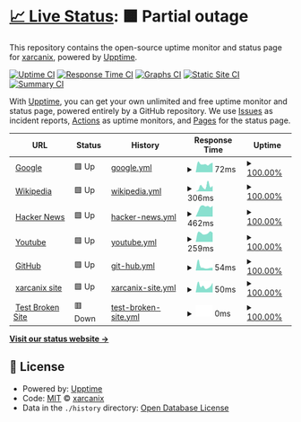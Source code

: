 # [📈 Live Status](https://xarcanix.github.io/upptime): <!--live status--> **🟧 Partial outage**

This repository contains the open-source uptime monitor and status page for [xarcanix](https://xarcanix.github.io/upptime), powered by [Upptime](https://github.com/upptime/upptime).

[![Uptime CI](https://github.com/xarcanix/upptime/workflows/Uptime%20CI/badge.svg)](https://github.com/xarcanix/upptime/actions?query=workflow%3A%22Uptime+CI%22)
[![Response Time CI](https://github.com/xarcanix/upptime/workflows/Response%20Time%20CI/badge.svg)](https://github.com/xarcanix/upptime/actions?query=workflow%3A%22Response+Time+CI%22)
[![Graphs CI](https://github.com/xarcanix/upptime/workflows/Graphs%20CI/badge.svg)](https://github.com/xarcanix/upptime/actions?query=workflow%3A%22Graphs+CI%22)
[![Static Site CI](https://github.com/xarcanix/upptime/workflows/Static%20Site%20CI/badge.svg)](https://github.com/xarcanix/upptime/actions?query=workflow%3A%22Static+Site+CI%22)
[![Summary CI](https://github.com/xarcanix/upptime/workflows/Summary%20CI/badge.svg)](https://github.com/xarcanix/upptime/actions?query=workflow%3A%22Summary+CI%22)

With [Upptime](https://upptime.js.org), you can get your own unlimited and free uptime monitor and status page, powered entirely by a GitHub repository. We use [Issues](https://github.com/xarcanix/upptime/issues) as incident reports, [Actions](https://github.com/xarcanix/upptime/actions) as uptime monitors, and [Pages](https://xarcanix.github.io/upptime) for the status page.

<!--start: status pages-->
<!-- This summary is generated by Upptime (https://github.com/upptime/upptime) -->
<!-- Do not edit this manually, your changes will be overwritten -->
<!-- prettier-ignore -->
| URL | Status | History | Response Time | Uptime |
| --- | ------ | ------- | ------------- | ------ |
| <img alt="" src="https://icons.duckduckgo.com/ip3/www.google.com.ico" height="13"> [Google](https://www.google.com) | 🟩 Up | [google.yml](https://github.com/xarcanix/upptime/commits/HEAD/history/google.yml) | <details><summary><img alt="Response time graph" src="./graphs/google/response-time-week.png" height="20"> 72ms</summary><br><a href="https://xarcanix.github.io/upptime/history/google"><img alt="Response time 97" src="https://img.shields.io/endpoint?url=https%3A%2F%2Fraw.githubusercontent.com%2Fxarcanix%2Fupptime%2FHEAD%2Fapi%2Fgoogle%2Fresponse-time.json"></a><br><a href="https://xarcanix.github.io/upptime/history/google"><img alt="24-hour response time 74" src="https://img.shields.io/endpoint?url=https%3A%2F%2Fraw.githubusercontent.com%2Fxarcanix%2Fupptime%2FHEAD%2Fapi%2Fgoogle%2Fresponse-time-day.json"></a><br><a href="https://xarcanix.github.io/upptime/history/google"><img alt="7-day response time 72" src="https://img.shields.io/endpoint?url=https%3A%2F%2Fraw.githubusercontent.com%2Fxarcanix%2Fupptime%2FHEAD%2Fapi%2Fgoogle%2Fresponse-time-week.json"></a><br><a href="https://xarcanix.github.io/upptime/history/google"><img alt="30-day response time 109" src="https://img.shields.io/endpoint?url=https%3A%2F%2Fraw.githubusercontent.com%2Fxarcanix%2Fupptime%2FHEAD%2Fapi%2Fgoogle%2Fresponse-time-month.json"></a><br><a href="https://xarcanix.github.io/upptime/history/google"><img alt="1-year response time 97" src="https://img.shields.io/endpoint?url=https%3A%2F%2Fraw.githubusercontent.com%2Fxarcanix%2Fupptime%2FHEAD%2Fapi%2Fgoogle%2Fresponse-time-year.json"></a></details> | <details><summary><a href="https://xarcanix.github.io/upptime/history/google">100.00%</a></summary><a href="https://xarcanix.github.io/upptime/history/google"><img alt="All-time uptime 100.00%" src="https://img.shields.io/endpoint?url=https%3A%2F%2Fraw.githubusercontent.com%2Fxarcanix%2Fupptime%2FHEAD%2Fapi%2Fgoogle%2Fuptime.json"></a><br><a href="https://xarcanix.github.io/upptime/history/google"><img alt="24-hour uptime 100.00%" src="https://img.shields.io/endpoint?url=https%3A%2F%2Fraw.githubusercontent.com%2Fxarcanix%2Fupptime%2FHEAD%2Fapi%2Fgoogle%2Fuptime-day.json"></a><br><a href="https://xarcanix.github.io/upptime/history/google"><img alt="7-day uptime 100.00%" src="https://img.shields.io/endpoint?url=https%3A%2F%2Fraw.githubusercontent.com%2Fxarcanix%2Fupptime%2FHEAD%2Fapi%2Fgoogle%2Fuptime-week.json"></a><br><a href="https://xarcanix.github.io/upptime/history/google"><img alt="30-day uptime 100.00%" src="https://img.shields.io/endpoint?url=https%3A%2F%2Fraw.githubusercontent.com%2Fxarcanix%2Fupptime%2FHEAD%2Fapi%2Fgoogle%2Fuptime-month.json"></a><br><a href="https://xarcanix.github.io/upptime/history/google"><img alt="1-year uptime 100.00%" src="https://img.shields.io/endpoint?url=https%3A%2F%2Fraw.githubusercontent.com%2Fxarcanix%2Fupptime%2FHEAD%2Fapi%2Fgoogle%2Fuptime-year.json"></a></details>
| <img alt="" src="https://icons.duckduckgo.com/ip3/en.wikipedia.org.ico" height="13"> [Wikipedia](https://en.wikipedia.org) | 🟩 Up | [wikipedia.yml](https://github.com/xarcanix/upptime/commits/HEAD/history/wikipedia.yml) | <details><summary><img alt="Response time graph" src="./graphs/wikipedia/response-time-week.png" height="20"> 306ms</summary><br><a href="https://xarcanix.github.io/upptime/history/wikipedia"><img alt="Response time 199" src="https://img.shields.io/endpoint?url=https%3A%2F%2Fraw.githubusercontent.com%2Fxarcanix%2Fupptime%2FHEAD%2Fapi%2Fwikipedia%2Fresponse-time.json"></a><br><a href="https://xarcanix.github.io/upptime/history/wikipedia"><img alt="24-hour response time 181" src="https://img.shields.io/endpoint?url=https%3A%2F%2Fraw.githubusercontent.com%2Fxarcanix%2Fupptime%2FHEAD%2Fapi%2Fwikipedia%2Fresponse-time-day.json"></a><br><a href="https://xarcanix.github.io/upptime/history/wikipedia"><img alt="7-day response time 306" src="https://img.shields.io/endpoint?url=https%3A%2F%2Fraw.githubusercontent.com%2Fxarcanix%2Fupptime%2FHEAD%2Fapi%2Fwikipedia%2Fresponse-time-week.json"></a><br><a href="https://xarcanix.github.io/upptime/history/wikipedia"><img alt="30-day response time 217" src="https://img.shields.io/endpoint?url=https%3A%2F%2Fraw.githubusercontent.com%2Fxarcanix%2Fupptime%2FHEAD%2Fapi%2Fwikipedia%2Fresponse-time-month.json"></a><br><a href="https://xarcanix.github.io/upptime/history/wikipedia"><img alt="1-year response time 199" src="https://img.shields.io/endpoint?url=https%3A%2F%2Fraw.githubusercontent.com%2Fxarcanix%2Fupptime%2FHEAD%2Fapi%2Fwikipedia%2Fresponse-time-year.json"></a></details> | <details><summary><a href="https://xarcanix.github.io/upptime/history/wikipedia">100.00%</a></summary><a href="https://xarcanix.github.io/upptime/history/wikipedia"><img alt="All-time uptime 100.00%" src="https://img.shields.io/endpoint?url=https%3A%2F%2Fraw.githubusercontent.com%2Fxarcanix%2Fupptime%2FHEAD%2Fapi%2Fwikipedia%2Fuptime.json"></a><br><a href="https://xarcanix.github.io/upptime/history/wikipedia"><img alt="24-hour uptime 100.00%" src="https://img.shields.io/endpoint?url=https%3A%2F%2Fraw.githubusercontent.com%2Fxarcanix%2Fupptime%2FHEAD%2Fapi%2Fwikipedia%2Fuptime-day.json"></a><br><a href="https://xarcanix.github.io/upptime/history/wikipedia"><img alt="7-day uptime 100.00%" src="https://img.shields.io/endpoint?url=https%3A%2F%2Fraw.githubusercontent.com%2Fxarcanix%2Fupptime%2FHEAD%2Fapi%2Fwikipedia%2Fuptime-week.json"></a><br><a href="https://xarcanix.github.io/upptime/history/wikipedia"><img alt="30-day uptime 100.00%" src="https://img.shields.io/endpoint?url=https%3A%2F%2Fraw.githubusercontent.com%2Fxarcanix%2Fupptime%2FHEAD%2Fapi%2Fwikipedia%2Fuptime-month.json"></a><br><a href="https://xarcanix.github.io/upptime/history/wikipedia"><img alt="1-year uptime 99.99%" src="https://img.shields.io/endpoint?url=https%3A%2F%2Fraw.githubusercontent.com%2Fxarcanix%2Fupptime%2FHEAD%2Fapi%2Fwikipedia%2Fuptime-year.json"></a></details>
| <img alt="" src="https://icons.duckduckgo.com/ip3/news.ycombinator.com.ico" height="13"> [Hacker News](https://news.ycombinator.com) | 🟩 Up | [hacker-news.yml](https://github.com/xarcanix/upptime/commits/HEAD/history/hacker-news.yml) | <details><summary><img alt="Response time graph" src="./graphs/hacker-news/response-time-week.png" height="20"> 462ms</summary><br><a href="https://xarcanix.github.io/upptime/history/hacker-news"><img alt="Response time 246" src="https://img.shields.io/endpoint?url=https%3A%2F%2Fraw.githubusercontent.com%2Fxarcanix%2Fupptime%2FHEAD%2Fapi%2Fhacker-news%2Fresponse-time.json"></a><br><a href="https://xarcanix.github.io/upptime/history/hacker-news"><img alt="24-hour response time 480" src="https://img.shields.io/endpoint?url=https%3A%2F%2Fraw.githubusercontent.com%2Fxarcanix%2Fupptime%2FHEAD%2Fapi%2Fhacker-news%2Fresponse-time-day.json"></a><br><a href="https://xarcanix.github.io/upptime/history/hacker-news"><img alt="7-day response time 462" src="https://img.shields.io/endpoint?url=https%3A%2F%2Fraw.githubusercontent.com%2Fxarcanix%2Fupptime%2FHEAD%2Fapi%2Fhacker-news%2Fresponse-time-week.json"></a><br><a href="https://xarcanix.github.io/upptime/history/hacker-news"><img alt="30-day response time 333" src="https://img.shields.io/endpoint?url=https%3A%2F%2Fraw.githubusercontent.com%2Fxarcanix%2Fupptime%2FHEAD%2Fapi%2Fhacker-news%2Fresponse-time-month.json"></a><br><a href="https://xarcanix.github.io/upptime/history/hacker-news"><img alt="1-year response time 246" src="https://img.shields.io/endpoint?url=https%3A%2F%2Fraw.githubusercontent.com%2Fxarcanix%2Fupptime%2FHEAD%2Fapi%2Fhacker-news%2Fresponse-time-year.json"></a></details> | <details><summary><a href="https://xarcanix.github.io/upptime/history/hacker-news">100.00%</a></summary><a href="https://xarcanix.github.io/upptime/history/hacker-news"><img alt="All-time uptime 99.95%" src="https://img.shields.io/endpoint?url=https%3A%2F%2Fraw.githubusercontent.com%2Fxarcanix%2Fupptime%2FHEAD%2Fapi%2Fhacker-news%2Fuptime.json"></a><br><a href="https://xarcanix.github.io/upptime/history/hacker-news"><img alt="24-hour uptime 100.00%" src="https://img.shields.io/endpoint?url=https%3A%2F%2Fraw.githubusercontent.com%2Fxarcanix%2Fupptime%2FHEAD%2Fapi%2Fhacker-news%2Fuptime-day.json"></a><br><a href="https://xarcanix.github.io/upptime/history/hacker-news"><img alt="7-day uptime 100.00%" src="https://img.shields.io/endpoint?url=https%3A%2F%2Fraw.githubusercontent.com%2Fxarcanix%2Fupptime%2FHEAD%2Fapi%2Fhacker-news%2Fuptime-week.json"></a><br><a href="https://xarcanix.github.io/upptime/history/hacker-news"><img alt="30-day uptime 100.00%" src="https://img.shields.io/endpoint?url=https%3A%2F%2Fraw.githubusercontent.com%2Fxarcanix%2Fupptime%2FHEAD%2Fapi%2Fhacker-news%2Fuptime-month.json"></a><br><a href="https://xarcanix.github.io/upptime/history/hacker-news"><img alt="1-year uptime 99.90%" src="https://img.shields.io/endpoint?url=https%3A%2F%2Fraw.githubusercontent.com%2Fxarcanix%2Fupptime%2FHEAD%2Fapi%2Fhacker-news%2Fuptime-year.json"></a></details>
| <img alt="" src="https://icons.duckduckgo.com/ip3/www.youtube.com.ico" height="13"> [Youtube](https://www.youtube.com) | 🟩 Up | [youtube.yml](https://github.com/xarcanix/upptime/commits/HEAD/history/youtube.yml) | <details><summary><img alt="Response time graph" src="./graphs/youtube/response-time-week.png" height="20"> 259ms</summary><br><a href="https://xarcanix.github.io/upptime/history/youtube"><img alt="Response time 272" src="https://img.shields.io/endpoint?url=https%3A%2F%2Fraw.githubusercontent.com%2Fxarcanix%2Fupptime%2FHEAD%2Fapi%2Fyoutube%2Fresponse-time.json"></a><br><a href="https://xarcanix.github.io/upptime/history/youtube"><img alt="24-hour response time 217" src="https://img.shields.io/endpoint?url=https%3A%2F%2Fraw.githubusercontent.com%2Fxarcanix%2Fupptime%2FHEAD%2Fapi%2Fyoutube%2Fresponse-time-day.json"></a><br><a href="https://xarcanix.github.io/upptime/history/youtube"><img alt="7-day response time 259" src="https://img.shields.io/endpoint?url=https%3A%2F%2Fraw.githubusercontent.com%2Fxarcanix%2Fupptime%2FHEAD%2Fapi%2Fyoutube%2Fresponse-time-week.json"></a><br><a href="https://xarcanix.github.io/upptime/history/youtube"><img alt="30-day response time 285" src="https://img.shields.io/endpoint?url=https%3A%2F%2Fraw.githubusercontent.com%2Fxarcanix%2Fupptime%2FHEAD%2Fapi%2Fyoutube%2Fresponse-time-month.json"></a><br><a href="https://xarcanix.github.io/upptime/history/youtube"><img alt="1-year response time 272" src="https://img.shields.io/endpoint?url=https%3A%2F%2Fraw.githubusercontent.com%2Fxarcanix%2Fupptime%2FHEAD%2Fapi%2Fyoutube%2Fresponse-time-year.json"></a></details> | <details><summary><a href="https://xarcanix.github.io/upptime/history/youtube">100.00%</a></summary><a href="https://xarcanix.github.io/upptime/history/youtube"><img alt="All-time uptime 100.00%" src="https://img.shields.io/endpoint?url=https%3A%2F%2Fraw.githubusercontent.com%2Fxarcanix%2Fupptime%2FHEAD%2Fapi%2Fyoutube%2Fuptime.json"></a><br><a href="https://xarcanix.github.io/upptime/history/youtube"><img alt="24-hour uptime 100.00%" src="https://img.shields.io/endpoint?url=https%3A%2F%2Fraw.githubusercontent.com%2Fxarcanix%2Fupptime%2FHEAD%2Fapi%2Fyoutube%2Fuptime-day.json"></a><br><a href="https://xarcanix.github.io/upptime/history/youtube"><img alt="7-day uptime 100.00%" src="https://img.shields.io/endpoint?url=https%3A%2F%2Fraw.githubusercontent.com%2Fxarcanix%2Fupptime%2FHEAD%2Fapi%2Fyoutube%2Fuptime-week.json"></a><br><a href="https://xarcanix.github.io/upptime/history/youtube"><img alt="30-day uptime 100.00%" src="https://img.shields.io/endpoint?url=https%3A%2F%2Fraw.githubusercontent.com%2Fxarcanix%2Fupptime%2FHEAD%2Fapi%2Fyoutube%2Fuptime-month.json"></a><br><a href="https://xarcanix.github.io/upptime/history/youtube"><img alt="1-year uptime 100.00%" src="https://img.shields.io/endpoint?url=https%3A%2F%2Fraw.githubusercontent.com%2Fxarcanix%2Fupptime%2FHEAD%2Fapi%2Fyoutube%2Fuptime-year.json"></a></details>
| <img alt="" src="https://icons.duckduckgo.com/ip3/github.com.ico" height="13"> [GitHub](https://github.com) | 🟩 Up | [git-hub.yml](https://github.com/xarcanix/upptime/commits/HEAD/history/git-hub.yml) | <details><summary><img alt="Response time graph" src="./graphs/git-hub/response-time-week.png" height="20"> 54ms</summary><br><a href="https://xarcanix.github.io/upptime/history/git-hub"><img alt="Response time 298" src="https://img.shields.io/endpoint?url=https%3A%2F%2Fraw.githubusercontent.com%2Fxarcanix%2Fupptime%2FHEAD%2Fapi%2Fgit-hub%2Fresponse-time.json"></a><br><a href="https://xarcanix.github.io/upptime/history/git-hub"><img alt="24-hour response time 57" src="https://img.shields.io/endpoint?url=https%3A%2F%2Fraw.githubusercontent.com%2Fxarcanix%2Fupptime%2FHEAD%2Fapi%2Fgit-hub%2Fresponse-time-day.json"></a><br><a href="https://xarcanix.github.io/upptime/history/git-hub"><img alt="7-day response time 54" src="https://img.shields.io/endpoint?url=https%3A%2F%2Fraw.githubusercontent.com%2Fxarcanix%2Fupptime%2FHEAD%2Fapi%2Fgit-hub%2Fresponse-time-week.json"></a><br><a href="https://xarcanix.github.io/upptime/history/git-hub"><img alt="30-day response time 328" src="https://img.shields.io/endpoint?url=https%3A%2F%2Fraw.githubusercontent.com%2Fxarcanix%2Fupptime%2FHEAD%2Fapi%2Fgit-hub%2Fresponse-time-month.json"></a><br><a href="https://xarcanix.github.io/upptime/history/git-hub"><img alt="1-year response time 298" src="https://img.shields.io/endpoint?url=https%3A%2F%2Fraw.githubusercontent.com%2Fxarcanix%2Fupptime%2FHEAD%2Fapi%2Fgit-hub%2Fresponse-time-year.json"></a></details> | <details><summary><a href="https://xarcanix.github.io/upptime/history/git-hub">100.00%</a></summary><a href="https://xarcanix.github.io/upptime/history/git-hub"><img alt="All-time uptime 99.00%" src="https://img.shields.io/endpoint?url=https%3A%2F%2Fraw.githubusercontent.com%2Fxarcanix%2Fupptime%2FHEAD%2Fapi%2Fgit-hub%2Fuptime.json"></a><br><a href="https://xarcanix.github.io/upptime/history/git-hub"><img alt="24-hour uptime 100.00%" src="https://img.shields.io/endpoint?url=https%3A%2F%2Fraw.githubusercontent.com%2Fxarcanix%2Fupptime%2FHEAD%2Fapi%2Fgit-hub%2Fuptime-day.json"></a><br><a href="https://xarcanix.github.io/upptime/history/git-hub"><img alt="7-day uptime 100.00%" src="https://img.shields.io/endpoint?url=https%3A%2F%2Fraw.githubusercontent.com%2Fxarcanix%2Fupptime%2FHEAD%2Fapi%2Fgit-hub%2Fuptime-week.json"></a><br><a href="https://xarcanix.github.io/upptime/history/git-hub"><img alt="30-day uptime 100.00%" src="https://img.shields.io/endpoint?url=https%3A%2F%2Fraw.githubusercontent.com%2Fxarcanix%2Fupptime%2FHEAD%2Fapi%2Fgit-hub%2Fuptime-month.json"></a><br><a href="https://xarcanix.github.io/upptime/history/git-hub"><img alt="1-year uptime 99.00%" src="https://img.shields.io/endpoint?url=https%3A%2F%2Fraw.githubusercontent.com%2Fxarcanix%2Fupptime%2FHEAD%2Fapi%2Fgit-hub%2Fuptime-year.json"></a></details>
| <img alt="" src="https://icons.duckduckgo.com/ip3/xarcanix.github.io.ico" height="13"> [xarcanix site](https://xarcanix.github.io/site/) | 🟩 Up | [xarcanix-site.yml](https://github.com/xarcanix/upptime/commits/HEAD/history/xarcanix-site.yml) | <details><summary><img alt="Response time graph" src="./graphs/xarcanix-site/response-time-week.png" height="20"> 50ms</summary><br><a href="https://xarcanix.github.io/upptime/history/xarcanix-site"><img alt="Response time 105" src="https://img.shields.io/endpoint?url=https%3A%2F%2Fraw.githubusercontent.com%2Fxarcanix%2Fupptime%2FHEAD%2Fapi%2Fxarcanix-site%2Fresponse-time.json"></a><br><a href="https://xarcanix.github.io/upptime/history/xarcanix-site"><img alt="24-hour response time 51" src="https://img.shields.io/endpoint?url=https%3A%2F%2Fraw.githubusercontent.com%2Fxarcanix%2Fupptime%2FHEAD%2Fapi%2Fxarcanix-site%2Fresponse-time-day.json"></a><br><a href="https://xarcanix.github.io/upptime/history/xarcanix-site"><img alt="7-day response time 50" src="https://img.shields.io/endpoint?url=https%3A%2F%2Fraw.githubusercontent.com%2Fxarcanix%2Fupptime%2FHEAD%2Fapi%2Fxarcanix-site%2Fresponse-time-week.json"></a><br><a href="https://xarcanix.github.io/upptime/history/xarcanix-site"><img alt="30-day response time 82" src="https://img.shields.io/endpoint?url=https%3A%2F%2Fraw.githubusercontent.com%2Fxarcanix%2Fupptime%2FHEAD%2Fapi%2Fxarcanix-site%2Fresponse-time-month.json"></a><br><a href="https://xarcanix.github.io/upptime/history/xarcanix-site"><img alt="1-year response time 105" src="https://img.shields.io/endpoint?url=https%3A%2F%2Fraw.githubusercontent.com%2Fxarcanix%2Fupptime%2FHEAD%2Fapi%2Fxarcanix-site%2Fresponse-time-year.json"></a></details> | <details><summary><a href="https://xarcanix.github.io/upptime/history/xarcanix-site">100.00%</a></summary><a href="https://xarcanix.github.io/upptime/history/xarcanix-site"><img alt="All-time uptime 100.00%" src="https://img.shields.io/endpoint?url=https%3A%2F%2Fraw.githubusercontent.com%2Fxarcanix%2Fupptime%2FHEAD%2Fapi%2Fxarcanix-site%2Fuptime.json"></a><br><a href="https://xarcanix.github.io/upptime/history/xarcanix-site"><img alt="24-hour uptime 100.00%" src="https://img.shields.io/endpoint?url=https%3A%2F%2Fraw.githubusercontent.com%2Fxarcanix%2Fupptime%2FHEAD%2Fapi%2Fxarcanix-site%2Fuptime-day.json"></a><br><a href="https://xarcanix.github.io/upptime/history/xarcanix-site"><img alt="7-day uptime 100.00%" src="https://img.shields.io/endpoint?url=https%3A%2F%2Fraw.githubusercontent.com%2Fxarcanix%2Fupptime%2FHEAD%2Fapi%2Fxarcanix-site%2Fuptime-week.json"></a><br><a href="https://xarcanix.github.io/upptime/history/xarcanix-site"><img alt="30-day uptime 100.00%" src="https://img.shields.io/endpoint?url=https%3A%2F%2Fraw.githubusercontent.com%2Fxarcanix%2Fupptime%2FHEAD%2Fapi%2Fxarcanix-site%2Fuptime-month.json"></a><br><a href="https://xarcanix.github.io/upptime/history/xarcanix-site"><img alt="1-year uptime 100.00%" src="https://img.shields.io/endpoint?url=https%3A%2F%2Fraw.githubusercontent.com%2Fxarcanix%2Fupptime%2FHEAD%2Fapi%2Fxarcanix-site%2Fuptime-year.json"></a></details>
| <img alt="" src="https://icons.duckduckgo.com/ip3/thissitedoesnotexist.koj.co.ico" height="13"> [Test Broken Site](https://thissitedoesnotexist.koj.co) | 🟥 Down | [test-broken-site.yml](https://github.com/xarcanix/upptime/commits/HEAD/history/test-broken-site.yml) | <details><summary><img alt="Response time graph" src="./graphs/test-broken-site/response-time-week.png" height="20"> 0ms</summary><br><a href="https://xarcanix.github.io/upptime/history/test-broken-site"><img alt="Response time 0" src="https://img.shields.io/endpoint?url=https%3A%2F%2Fraw.githubusercontent.com%2Fxarcanix%2Fupptime%2FHEAD%2Fapi%2Ftest-broken-site%2Fresponse-time.json"></a><br><a href="https://xarcanix.github.io/upptime/history/test-broken-site"><img alt="24-hour response time 0" src="https://img.shields.io/endpoint?url=https%3A%2F%2Fraw.githubusercontent.com%2Fxarcanix%2Fupptime%2FHEAD%2Fapi%2Ftest-broken-site%2Fresponse-time-day.json"></a><br><a href="https://xarcanix.github.io/upptime/history/test-broken-site"><img alt="7-day response time 0" src="https://img.shields.io/endpoint?url=https%3A%2F%2Fraw.githubusercontent.com%2Fxarcanix%2Fupptime%2FHEAD%2Fapi%2Ftest-broken-site%2Fresponse-time-week.json"></a><br><a href="https://xarcanix.github.io/upptime/history/test-broken-site"><img alt="30-day response time 0" src="https://img.shields.io/endpoint?url=https%3A%2F%2Fraw.githubusercontent.com%2Fxarcanix%2Fupptime%2FHEAD%2Fapi%2Ftest-broken-site%2Fresponse-time-month.json"></a><br><a href="https://xarcanix.github.io/upptime/history/test-broken-site"><img alt="1-year response time 0" src="https://img.shields.io/endpoint?url=https%3A%2F%2Fraw.githubusercontent.com%2Fxarcanix%2Fupptime%2FHEAD%2Fapi%2Ftest-broken-site%2Fresponse-time-year.json"></a></details> | <details><summary><a href="https://xarcanix.github.io/upptime/history/test-broken-site">100.00%</a></summary><a href="https://xarcanix.github.io/upptime/history/test-broken-site"><img alt="All-time uptime 100.00%" src="https://img.shields.io/endpoint?url=https%3A%2F%2Fraw.githubusercontent.com%2Fxarcanix%2Fupptime%2FHEAD%2Fapi%2Ftest-broken-site%2Fuptime.json"></a><br><a href="https://xarcanix.github.io/upptime/history/test-broken-site"><img alt="24-hour uptime 100.00%" src="https://img.shields.io/endpoint?url=https%3A%2F%2Fraw.githubusercontent.com%2Fxarcanix%2Fupptime%2FHEAD%2Fapi%2Ftest-broken-site%2Fuptime-day.json"></a><br><a href="https://xarcanix.github.io/upptime/history/test-broken-site"><img alt="7-day uptime 100.00%" src="https://img.shields.io/endpoint?url=https%3A%2F%2Fraw.githubusercontent.com%2Fxarcanix%2Fupptime%2FHEAD%2Fapi%2Ftest-broken-site%2Fuptime-week.json"></a><br><a href="https://xarcanix.github.io/upptime/history/test-broken-site"><img alt="30-day uptime 100.00%" src="https://img.shields.io/endpoint?url=https%3A%2F%2Fraw.githubusercontent.com%2Fxarcanix%2Fupptime%2FHEAD%2Fapi%2Ftest-broken-site%2Fuptime-month.json"></a><br><a href="https://xarcanix.github.io/upptime/history/test-broken-site"><img alt="1-year uptime 100.00%" src="https://img.shields.io/endpoint?url=https%3A%2F%2Fraw.githubusercontent.com%2Fxarcanix%2Fupptime%2FHEAD%2Fapi%2Ftest-broken-site%2Fuptime-year.json"></a></details>

<!--end: status pages-->

[**Visit our status website →**](https://xarcanix.github.io/upptime)

## 📄 License

- Powered by: [Upptime](https://github.com/upptime/upptime)
- Code: [MIT](./LICENSE) © [xarcanix](https://xarcanix.github.io/upptime)
- Data in the `./history` directory: [Open Database License](https://opendatacommons.org/licenses/odbl/1-0/)
